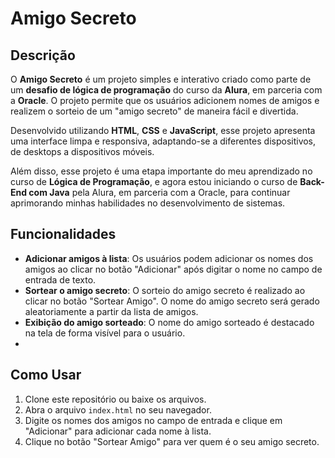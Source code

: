 # Amigo Secreto

## Descrição

O **Amigo Secreto** é um projeto simples e interativo criado como parte de um **desafio de lógica de programação** do curso da **Alura**, em parceria com a **Oracle**. O projeto permite que os usuários adicionem nomes de amigos e realizem o sorteio de um "amigo secreto" de maneira fácil e divertida.

Desenvolvido utilizando **HTML**, **CSS** e **JavaScript**, esse projeto apresenta uma interface limpa e responsiva, adaptando-se a diferentes dispositivos, de desktops a dispositivos móveis.

Além disso, esse projeto é uma etapa importante do meu aprendizado no curso de **Lógica de Programação**, e agora estou iniciando o curso de **Back-End com Java** pela Alura, em parceria com a Oracle, para continuar aprimorando minhas habilidades no desenvolvimento de sistemas.

## Funcionalidades

- **Adicionar amigos à lista**: Os usuários podem adicionar os nomes dos amigos ao clicar no botão "Adicionar" após digitar o nome no campo de entrada de texto.
- **Sortear o amigo secreto**: O sorteio do amigo secreto é realizado ao clicar no botão "Sortear Amigo". O nome do amigo secreto será gerado aleatoriamente a partir da lista de amigos.
- **Exibição do amigo sorteado**: O nome do amigo sorteado é destacado na tela de forma visível para o usuário.
- 
## Como Usar

1. Clone este repositório ou baixe os arquivos.
2. Abra o arquivo `index.html` no seu navegador.
3. Digite os nomes dos amigos no campo de entrada e clique em "Adicionar" para adicionar cada nome à lista.
4. Clique no botão "Sortear Amigo" para ver quem é o seu amigo secreto.
